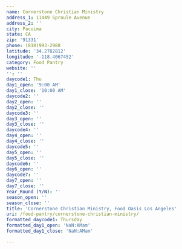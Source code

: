 ```yaml
---
name: Cornerstone Christian Ministry
address_1: 11449 Sproule Avenue
address_2: ''
city: Pacoima
state: CA
zip: '91331'
phone: (818)993-2988
latitude: '34.2782812'
longitude: '-118.4067452'
category: Food Pantry
website: ''
'': ''
daycode1: Thu
day1_open: '9:00 AM'
day1_close: '10:00 AM'
daycode2: ''
day2_open: ''
day2_close: ''
daycode3: ''
day3_open: ''
day3_close: ''
daycode4: ''
day4_open: ''
day4_close: ''
daycode5: ''
day5_open: ''
day5_close: ''
daycode6: ''
day6_open: ''
daycode7: ''
day7_open: ''
day7_close: ''
Year_Round (Y/N): ''
season_open: ''
season_close: ''
title: 'Cornerstone Christian Ministry, Food Oasis Los Angeles'
uri: /food-pantry/cornerstone-christian-ministry/
formatted_daycode1: Thursday
formatted_day1_open: 'NaN:AMam'
formatted_day1_close: 'NaN:AMam'

---
```

